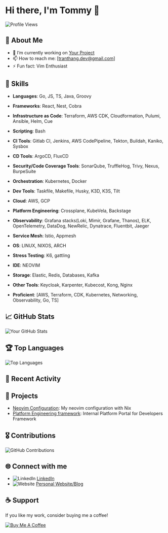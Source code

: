 # Hi there, I'm Tommy 👋

![Profile Views](https://komarev.com/ghpvc/?username=TranThang-2804&color=blue)

## 📌 About Me

- 🔭 I’m currently working on [Your Project](https://github.com/TranThang-2804/crossplane-framework)
- 📫 How to reach me: [tranthang.dev@gmail.com]
- ⚡ Fun fact: Vim Enthusiast

## 💼 Skills

- **Languages**: Go, JS, TS, Java, Groovy
- **Frameworks**: React, Nest, Cobra
- **Infrastructure as Code**: Terraform, AWS CDK, Cloudformation, Pulumi, Ansible, Helm, Cue
- **Scripting**: Bash
- **CI Tools**: Gitlab CI, Jenkins, AWS CodePipeline, Tekton, Buildah, Kaniko, Sysbox
- **CD Tools**: ArgoCD, FluxCD
- **Security/Code Coverage Tools**: SonarQube, TruffleHog, Trivy, Nexus, BurpeSuite
- **Orchestration**: Kubernetes, Docker
- **Dev Tools**: Taskfile, Makefile, Husky, K3D, K3S, Tilt
- **Cloud**: AWS, GCP
- **Platform Engineering**: Crossplane, KubeVela, Backstage
- **Observability**: Grafana stacks(Loki, Mimir, Grafane, Thanos), ELK, OpenTelemetry, DataDog, NewRelic, Dynatrace, Fluentbit, Jaeger
- **Service Mesh**: Istio, Appmesh
- **OS**: LINUX, NIXOS, ARCH
- **Stress Testing**: K6, gattling
- **IDE**: NEOVIM
- **Storage**: Elastic, Redis, Databases, Kafka
- **Other Tools**: Keycloak, Karpenter, Kubecost, Kong, Nginx

- **Proficient**: [AWS, Terraform, CDK, Kubernetes, Networking, Observability, Go, TS]

## 📈 GitHub Stats

![Your GitHub Stats](https://github-readme-stats.vercel.app/api?username=TranThang-2804&show_icons=true&theme=radical)

## 🏆 Top Languages

![Top Languages](https://github-readme-stats.vercel.app/api/top-langs/?username=TranThang-2804&layout=compact&theme=radical)

## 📝 Recent Activity

<!--START_SECTION:activity-->
<!--END_SECTION:activity-->

## 🚀 Projects

- [Neovim Configuration](https://github.com/TranThang-2804/dotfiles): My neovim configuration with Nix
- [Platform Engineering framework](https://github.com/TranThang-2804/crossplane-framework): Internal Platform Portal for Developers Framework

## 🎖 Contributions

![GitHub Contributions](https://github-readme-streak-stats.herokuapp.com/?user=TranThang-2804&theme=radical)

## 🌐 Connect with me

- ![LinkedIn](https://img.icons8.com/color/30/000000/linkedin.png) [LinkedIn](https://www.linkedin.com/in/tranthangportfolio/)
- ![Website](https://img.icons8.com/color/30/000000/domain--v1.png) [Personal Website/Blog](https://tommytran.me)

## ☕ Support

If you like my work, consider buying me a coffee!

[![Buy Me A Coffee](https://img.shields.io/badge/-Buy%20Me%20A%20Coffee-orange?style=flat&logo=buy-me-a-coffee)](https://buymeacoffee.com/imtommy)
